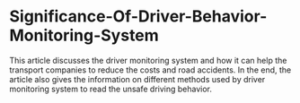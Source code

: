 # Significance-Of-Driver-Behavior-Monitoring-System
This article discusses the driver monitoring system and how it can help the transport companies to reduce the costs and road accidents. In the end, the article also gives the information on different methods used by driver monitoring system to read the unsafe driving behavior. 
